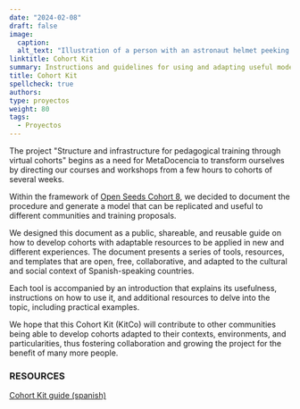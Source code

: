 ```yaml
---
date: "2024-02-08"
draft: false
image:
  caption: 
  alt_text: "Illustration of a person with an astronaut helmet peeking out of a box"
linktitle: Cohort Kit
summary: Instructions and guidelines for using and adapting useful models and templates for the development of the structure and infrastructure of training cohorts in Open Science. 
title: Cohort Kit
spellcheck: true
authors: 
type: proyectos
weight: 80
tags:
  - Proyectos
---
```

The project "Structure and infrastructure for pedagogical training through virtual cohorts" begins as a need for MetaDocencia to transform ourselves by directing our courses and workshops from a few hours to cohorts of several weeks.

Within the framework of [Open Seeds Cohort 8](https://openlifesci.org/openseeds/ ""), we decided to document the procedure and generate a model that can be replicated and useful to different communities and training proposals.

We designed this document as a public, shareable, and reusable guide on how to develop cohorts with adaptable resources to be applied in new and different experiences. The document presents a series of tools, resources, and templates that are open, free, collaborative, and adapted to the cultural and social context of Spanish-speaking countries.

Each tool is accompanied by an introduction that explains its usefulness, instructions on how to use it, and additional resources to delve into the topic, including practical examples.

We hope that this Cohort Kit (KitCo) will contribute to other communities being able to develop cohorts adapted to their contexts, environments, and particularities, thus fostering collaboration and growing the project for the benefit of many more people.

### RESOURCES
[Cohort Kit guide (spanish)](https://zenodo.org/records/10689695)




